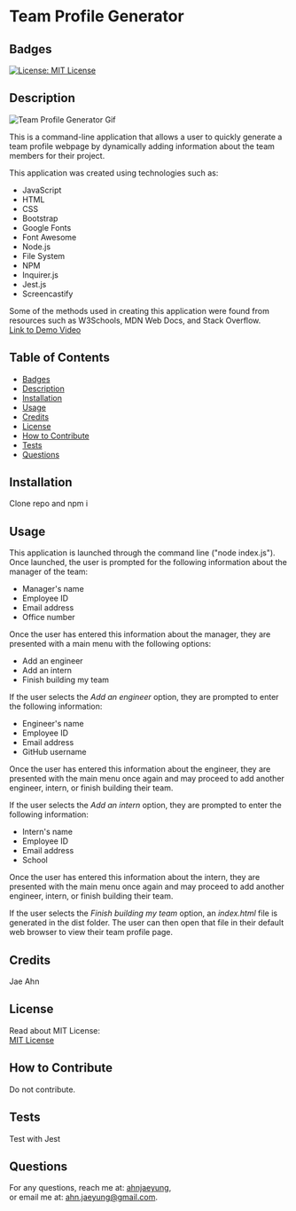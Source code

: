 # Team Profile Generator 
## Badges  
  [![License: MIT License](https://img.shields.io/badge/License-MIT-yellow.svg)](https://opensource.org/licenses/MIT)  
## Description  
![Team Profile Generator Gif](./Assets/TeamProfileGenerator.gif)  

This is a command-line application that allows a user to quickly generate a team profile webpage by dynamically adding information about the team members for their project.

This application was created using technologies such as:
* JavaScript
* HTML
* CSS
* Bootstrap
* Google Fonts
* Font Awesome
* Node.js
* File System
* NPM
* Inquirer.js
* Jest.js
* Screencastify

Some of the methods used in creating this application were found from resources such as W3Schools, MDN Web Docs, and Stack Overflow.  
[Link to Demo Video](https://drive.google.com/file/d/1iCAQKc8uv9nEl8UI6g_vmKDjBzgvZn69/view)  
## Table of Contents  
  - [Badges](#badges)  
  - [Description](#description)  
  - [Installation](#installation)  
  - [Usage](#usage)  
  - [Credits](#credits)  
  - [License](#license)  
  - [How to Contribute](#how-to-contribute)  
  - [Tests](#tests)  
  - [Questions](#questions)  
## Installation  
Clone repo and npm i  
## Usage  
This application is launched through the command line ("node index.js").  Once launched, the user is prompted for the following information about the manager of the team:
* Manager's name
* Employee ID
* Email address
* Office number  

Once the user has entered this information about the manager, they are presented with a main menu with the following options:
* Add an engineer
* Add an intern
* Finish building my team  

If the user selects the *Add an engineer* option, they are prompted to enter the following information:
* Engineer's name
* Employee ID
* Email address
* GitHub username

Once the user has entered this information about the engineer, they are presented with the main menu once again and may proceed to add another engineer, intern, or finish building their team.  

If the user selects the *Add an intern* option, they are prompted to enter the following information:
* Intern's name
* Employee ID
* Email address
* School  

Once the user has entered this information about the intern, they are presented with the main menu once again and may proceed to add another engineer, intern, or finish building their team.  

If the user selects the *Finish building my team* option, an *index.html* file is generated in the dist folder.  The user can then open that file in their default web browser to view their team profile page.

## Credits  
Jae Ahn
## License  
Read about MIT License:  
[MIT License](https://opensource.org/licenses/MIT)  
## How to Contribute  
Do not contribute.  
## Tests  
Test with Jest
## Questions
For any questions, reach me at: [ahnjaeyung](https://github.com/ahnjaeyung),  
or email me at: ahn.jaeyung@gmail.com.